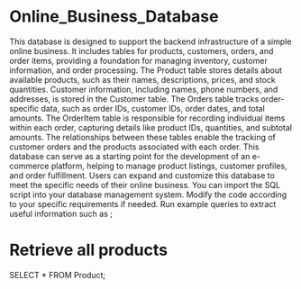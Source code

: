 # Online_Business_Database
This database is designed to support the backend infrastructure of a simple online business. It includes tables for products, customers, orders, and order items, providing a foundation for managing inventory, customer information, and order processing. The Product table stores details about available products, such as their names, descriptions, prices, and stock quantities. Customer information, including names, phone numbers, and addresses, is stored in the Customer table. The Orders table tracks order-specific data, such as order IDs, customer IDs, order dates, and total amounts. The OrderItem table is responsible for recording individual items within each order, capturing details like product IDs, quantities, and subtotal amounts. The relationships between these tables enable the tracking of customer orders and the products associated with each order. This database can serve as a starting point for the development of an e-commerce platform, helping to manage product listings, customer profiles, and order fulfillment. Users can expand and customize this database to meet the specific needs of their online business.
You can import the SQL script into your database management system.
Modify the code according to your specific requirements if needed.
Run example queries to extract useful information such as ; 
# Retrieve all products
SELECT * FROM Product;
